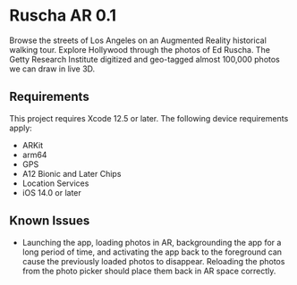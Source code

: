 # Ruscha AR 0.1

Browse the streets of Los Angeles on an Augmented Reality historical walking tour. Explore Hollywood through the photos of Ed Ruscha. The Getty Research Institute digitized and geo-tagged almost 100,000 photos we can draw in live 3D.

## Requirements

This project requires Xcode 12.5 or later. The following device requirements apply:

* ARKit
* arm64
* GPS
* A12 Bionic and Later Chips
* Location Services
* iOS 14.0 or later

## Known Issues

* Launching the app, loading photos in AR, backgrounding the app for a long period of time, and activating the app back to the foreground can cause the previously loaded photos to disappear. Reloading the photos from the photo picker should place them back in AR space correctly.
